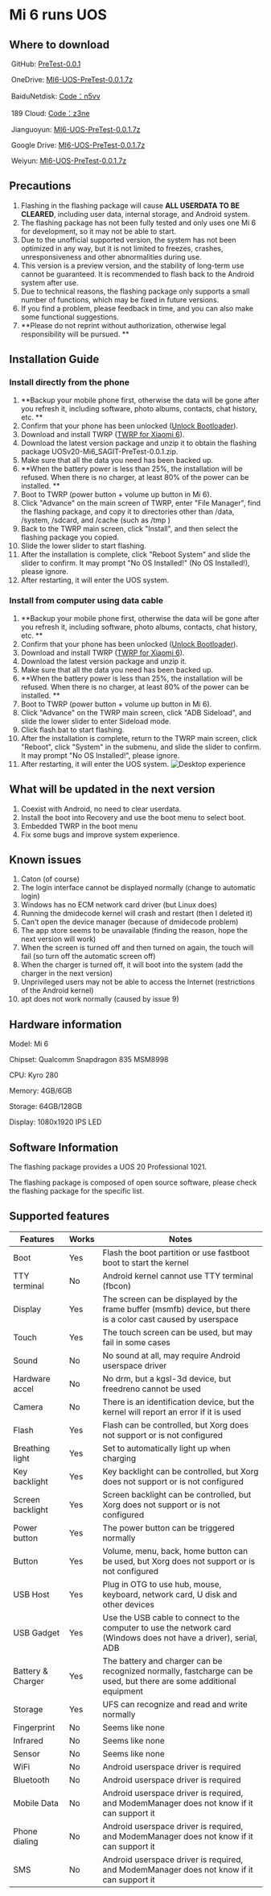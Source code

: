 # Mi 6 runs UOS

## Where to download

​	GitHub: [PreTest-0.0.1](https://github.com/BigfootACA/sagit-uos/releases/tag/PreTest-0.0.1)

​	OneDrive: [MI6-UOS-PreTest-0.0.1.7z](https://1drv.ms/u/s!AsDs1e5NdflSjluG9D3yo0WqhBl9?e=lFewBb)

​	BaiduNetdisk: [Code：n5vv](https://pan.baidu.com/s/1yZ9ddO2aIeJPPQIkPUPDKQ)

​	189 Cloud: [Code：z3ne](https://cloud.189.cn/t/uEBRZvRziay2)

​	Jianguoyun: [MI6-UOS-PreTest-0.0.1.7z](https://www.jianguoyun.com/p/DYJX_EkQhJfuCBjriMED)

​	Google Drive: [MI6-UOS-PreTest-0.0.1.7z](https://drive.google.com/file/d/1Oj50VvryFWSsOVtYhmxdtmfIpNYbZH6M/view?usp=sharing)

​	Weiyun: [MI6-UOS-PreTest-0.0.1.7z](https://share.weiyun.com/J7qf3V1o)

## Precautions

1. Flashing in the flashing package will cause **ALL USERDATA TO BE CLEARED**, including user data, internal storage, and Android system.
2. The flashing package has not been fully tested and only uses one Mi 6 for development, so it may not be able to start.
3. Due to the unofficial supported version, the system has not been optimized in any way, but it is not limited to freezes, crashes, unresponsiveness and other abnormalities during use.
4. This version is a preview version, and the stability of long-term use cannot be guaranteed. It is recommended to flash back to the Android system after use.
5. Due to technical reasons, the flashing package only supports a small number of functions, which may be fixed in future versions.
6. If you find a problem, please feedback in time, and you can also make some functional suggestions.
7. **Please do not reprint without authorization, otherwise legal responsibility will be pursued. **

## Installation Guide
### Install directly from the phone

1. **Backup your mobile phone first, otherwise the data will be gone after you refresh it, including software, photo albums, contacts, chat history, etc. **
2. Confirm that your phone has been unlocked ([Unlock Bootloader](http://en.miui.com/unlock/index.html)).
3. Download and install TWRP ([TWRP for Xiaomi 6](https://dl.twrp.me/sagit/)).
4. Download the latest version package and unzip it to obtain the flashing package UOSv20-Mi6_SAGIT-PreTest-0.0.1.zip.
5. Make sure that all the data you need has been backed up.
6. **When the battery power is less than 25%, the installation will be refused. When there is no charger, at least 80% of the power can be installed. **
7. Boot to TWRP (power button + volume up button in Mi 6).
8. Click "Advance" on the main screen of TWRP, enter "File Manager", find the flashing package, and copy it to directories other than /data, /system, /sdcard, and /cache (such as /tmp )
9. Back to the TWRP main screen, click "Install", and then select the flashing package you copied.
10. Slide the lower slider to start flashing.
11. After the installation is complete, click "Reboot System" and slide the slider to confirm. It may prompt "No OS Installed!" (No OS Installed!), please ignore.
12. After restarting, it will enter the UOS system.

### Install from computer using data cable

1. **Backup your mobile phone first, otherwise the data will be gone after you refresh it, including software, photo albums, contacts, chat history, etc. **
2. Confirm that your phone has been unlocked ([Unlock Bootloader](http://en.miui.com/unlock/index.html)).
3. Download and install TWRP ([TWRP for Xiaomi 6](https://dl.twrp.me/sagit/)).
4. Download the latest version package and unzip it.
5. Make sure that all the data you need has been backed up.
6. **When the battery power is less than 25%, the installation will be refused. When there is no charger, at least 80% of the power can be installed. **
7. Boot to TWRP (power button + volume up button in Mi 6).
8. Click "Advance" on the TWRP main screen, click "ADB Sideload", and slide the lower slider to enter Sideload mode.
9. Click flash.bat to start flashing.
10. After the installation is complete, return to the TWRP main screen, click "Reboot", click "System" in the submenu, and slide the slider to confirm. It may prompt "No OS Installed!", please ignore.
11. After restarting, it will enter the UOS system.
![Desktop experience](pics/in_uos.jpg)

## What will be updated in the next version

1. Coexist with Android, no need to clear userdata.
2. Install the boot into Recovery and use the boot menu to select boot.
3. Embedded TWRP in the boot menu
4. Fix some bugs and improve system experience.

## Known issues

1. Caton (of course)
2. The login interface cannot be displayed normally (change to automatic login)
3. Windows has no ECM network card driver (but Linux does)
4. Running the dmidecode kernel will crash and restart (then I deleted it)
5. Can't open the device manager (because of dmidecode problem)
6. The app store seems to be unavailable (finding the reason, hope the next version will work)
7. When the screen is turned off and then turned on again, the touch will fail (so turn off the automatic screen off)
8. When the charger is turned off, it will boot into the system (add the charger in the next version)
9. Unprivileged users may not be able to access the Internet (restrictions of the Android kernel)
10. apt does not work normally (caused by issue 9)

## Hardware information

Model: Mi 6

Chipset: Qualcomm Snapdragon 835 MSM8998

CPU: Kyro 280

Memory: 4GB/6GB

Storage: 64GB/128GB

Display: 1080x1920 IPS LED



## Software Information

The flashing package provides a UOS 20 Professional 1021.

The flashing package is composed of open source software, please check the flashing package for the specific list.

## Supported features

| Features          | Works | Notes                                                                                                               |
| ----------------- | ----- | ------------------------------------------------------------------------------------------------------------------- |
| Boot              | Yes   | Flash the boot partition or use fastboot boot to start the kernel                                                   |
| TTY terminal      | No    | Android kernel cannot use TTY terminal (fbcon)                                                                      |
| Display           | Yes   | The screen can be displayed by the frame buffer (msmfb) device, but there is a color cast caused by userspace       |
| Touch             | Yes   | The touch screen can be used, but may fail in some cases                                                            |
| Sound             | No    | No sound at all, may require Android userspace driver                                                               |
| Hardware accel    | No    | No drm, but a kgsl-3d device, but freedreno cannot be used                                                          |
| Camera            | No    | There is an identification device, but the kernel will report an error if it is used                                |
| Flash             | Yes   | Flash can be controlled, but Xorg does not support or is not configured                                             |
| Breathing light   | Yes   | Set to automatically light up when charging                                                                         |
| Key backlight     | Yes   | Key backlight can be controlled, but Xorg does not support or is not configured                                     |
| Screen backlight  | Yes   | Screen backlight can be controlled, but Xorg does not support or is not configured                                  |
| Power button      | Yes   | The power button can be triggered normally                                                                          |
| Button            | Yes   | Volume, menu, back, home button can be used, but Xorg does not support or is not configured                         |
| USB Host          | Yes   | Plug in OTG to use hub, mouse, keyboard, network card, U disk and other devices                                     |
| USB Gadget        | Yes   | Use the USB cable to connect to the computer to use the network card (Windows does not have a driver), serial, ADB  |
| Battery & Charger | Yes   | The battery and charger can be recognized normally, fastcharge can be used, but there are some additional equipment |
| Storage           | Yes   | UFS can recognize and read and write normally                                                                       |
| Fingerprint       | No    | Seems like none                                                                                                     |
| Infrared          | No    | Seems like none                                                                                                     |
| Sensor            | No    | Seems like none                                                                                                     |
| WiFi              | No    | Android userspace driver is required                                                                                |
| Bluetooth         | No    | Android userspace driver is required                                                                                |
| Mobile Data       | No    | Android userspace driver is required, and ModemManager does not know if it can support it                           |
| Phone dialing     | No    | Android userspace driver is required, and ModemManager does not know if it can support it                           |
| SMS               | No    | Android userspace driver is required, and ModemManager does not know if it can support it                           |
